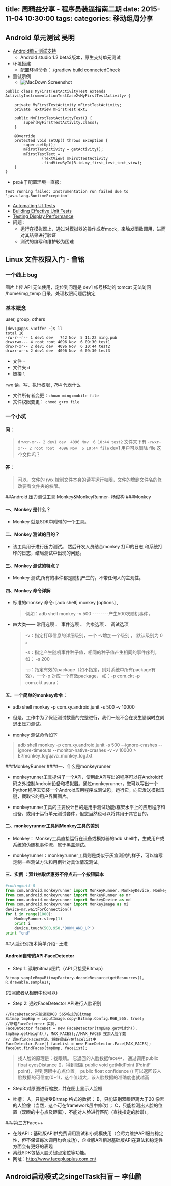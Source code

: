 title: 周精益分享 - 程序员装逼指南二期
date: 2015-11-04  10:30:00
tags:
categories: 移动组周分享
---


## Android 单元测试  吴明
- [Android单元测试支持](https://developer.android.com/intl/zh-cn/training/activity-testing/preparing-activity-testing.html)
	- Android studio 1.2 beta3版本，原生支持单元测试
- 环境搭建 
	- 配置环境命令：./gradlew build connectedCheck  
- 测试示例	
	-  ![MacDown Screenshot](http://7xn0ue.com1.z0.glb.clouddn.com/420E036F-4D69-47F4-A639-5A5B294F7BDD.png)
	
```
public class MyFirstTestActivityTest extends ActivityInstrumentationTestCase2<MyFirstTestActivity> {

    private MyFirstTestActivity mFirstTestActivity;
    private TextView mFirstTestText;

    public MyFirstTestActivityTest() {
        super(MyFirstTestActivity.class);
    }

    @Override
    protected void setUp() throws Exception {
        super.setUp();
        mFirstTestActivity = getActivity();
        mFirstTestText =
                (TextView) mFirstTestActivity
                .findViewById(R.id.my_first_test_text_view);
    }
}

```
- ps:由于配置环境一直报:

```
Test running failed: Instrumentation run failed due to 'java.lang.RuntimeException'

```

- [Automating UI Tests](https://developer.android.com/intl/zh-cn/training/testing/ui-testing/index.html)
- [Building Effective Unit Tests](https://developer.android.com/intl/zh-cn/training/testing/unit-testing/index.html)
- [Testing Display  Performance](https://developer.android.com/intl/zh-cn/training/testing/performance.html)
- 问题：
	-  运行在模拟器上，通过对模拟器的操作或者mock，来触发函数调用，进而对其结果进行验证
	-  测试的编写和维护较为困难



## Linux 文件权限入门 - 曾铭

### 一个线上 bug
图片上传 API 无法使用，定位到问题是 dev1 帐号移动的 tomcat 无法访问 /home/img_temp 目录，处理权限问题后搞定

### 基本概念
user, group, others

```
[dev1@apps-51offer ~]$ ll
total 16
-rw-r--r-- 1 dev1 dev   742 Nov  5 11:22 ming.pub
drwxrwx--- 4 root root 4096 Nov  6 09:30 test1
drwxr-xr-- 2 dev1 dev  4096 Nov  6 10:44 test2
drwxr-xr-x 2 dev1 dev  4096 Nov  6 09:30 test3
```

- 文件 `-`
- 文件夹 `d`
- 链接 `l`

rwx 读、写、执行权限 , 754 代表什么

- 文件所有者变更：`chown ming:mobile file`
- 文件权限变更： `chmod g+rx file`

### 一个小坑

#### 问：

> `drwxr-xr-- 2 dev1 dev  4096 Nov  6 10:44 test2` 文件夹下有 `-rwxr-xr-- 2 root root  4096 Nov  6 10:44 file`
> dev1 用户可以删除 file 这个文件吗？

#### 答：

> 可以，文件的 rwx 控制文件本身的读写运行权限，文件的增删文件名的修改要看文件夹的权限。



##Android 压力测试工具 Monkey&MonkeyRunner- 杨俊构
###Monkey

#### 一、Monkey 是什么？

   - Monkey 就是SDK中附带的一个工具。

#### 二、Monkey 测试的目的？

  - 该工具用于进行压力测试。 然后开发人员结合monkey 打印的日志 和系统打印的日志，结局测试中出现的问题。

#### 三、Monkey 测试的特点？

  - Monkey 测试,所有的事件都是随机产生的，不带任何人的主观性。

#### 四、Monkey 命令详解
 
- 标准的monkey 命令: [adb shell] monkey [options] <eventcount> ,

  >  例如：adb shell monkey -v 500 --------产生500次随机事件，


- 四大类—— 常用选项 、 事件选项 、 约束选项 、 调试选项

  > -v：指定打印信息的详细级别，一个 -v增加一个级别 ， 默认级别为 0 。
  > 
  > -s：指定产生随机事件种子值，相同的种子值产生相同的事件序列。如： -s 200
  >
  > -p：指定有效的package（如不指定，则对系统中所有package有效），一个-p 对应一个有效package， 如：-p com.ckt -p com.ckt.asura；
  > 


#### 五、一个简单的monkey命令：

- adb shell monkey -p com.xy.android.junit -s 500 -v 10000

- 但是，工作中为了保证测试数量的完整进行，我们一般不会在发生错误时立刻退出压力测试。

- monkey 测试命令如下


> adb shell monkey -p com.xy.android.junit -s 500 --ignore-crashes --ignore-timeouts --monitor-native-crashes -v -v 10000 > E:\monkey_log\java_monkey_log.txt

###MonkeyRunner
####一、什么是monkeyrunner

- monkeyrunner工具提供了一个API，使用此API写出的程序可以在Android代码之外控制Android设备和模拟器。通过monkeyrunner，您可以写出一个Python程序去安装一个Android应用程序或测试包，运行它，向它发送模拟击键，截取它的用户界面图片。

- monkeyrunner工具的主要设计目的是用于测试功能/框架水平上的应用程序和设备，或用于运行单元测试套件，但您当然也可以将其用于其它目的。

#### 二、monkeyrunner工具同Monkey工具的差别
- Monkey： Monkey工具直接运行在设备或模拟器的adb shell中，生成用户或系统的伪随机事件流，属于黑盒测试。

- monkeyrunner：monkeyrunner工具则是类似于灰盒测试的样子，可以编写定制一些测试方法和用例针对具体情况测试。

#### 三、实例 ：双11抽取优惠券不停点击一个按钮脚本

``` python 
#coding=utf-8 
from com.android.monkeyrunner import MonkeyRunner, MonkeyDevice, MonkeyImage
from com.android.monkeyrunner import MonkeyRunner as mr
from com.android.monkeyrunner import MonkeyDevice as md
from com.android.monkeyrunner import MonkeyImage as mi
device=mr.waitForConnection()
for i in range(1000): 
	MonkeyRunner.sleep(1)
	print i
	device.touch(500,950,'DOWN_AND_UP')
print "end"
```

##人脸识别技术简单介绍- 王进
#### Android自带的API:FaceDetector
  - Step 1: 读取bitmap图片（API 只接受Bitmap）
  ```
  Bitmap sampleBmp=BitmapFactory.decodeResource(getResources(), R.drawable.sample1);
  ```
  (拍照或者从相册中也可以)
  - Step 2: 通过FaceDetector API进行人脸识别
  ```
  //FaceDetecor只能读取RGB 565格式的Bitmap
  Bitmap tmpBmp = inputImage.copy(Bitmap.Config.RGB_565, true);
  //新建FaceDetector 实例，
  FaceDetector faceDet = new FaceDetector(tmpBmp.getWidth(), tmpBmp.getHeight(), MAX_FACES);//MAX_FACES 搜索人脸个数
  // 调用findFaces方法，将数据储存在facelist中
  FaceDetector.Face[] faceList = new FaceDetector.Face[MAX_FACES];
faceDet.findFaces(tmpBmp, faceList);
  ```
  > 找人脸的原理是：找眼睛。
  它返回的人脸数据face中，
  通过调用public float eyesDistance ()，得到眼距
  public void getMidPoint (PointF point)，得到两眼中心点位置。
  public float confidence () 可以返回该人脸数据的可信度(0~1)，这个值越大，该人脸数据的准确度也就越高
  
  - Step3:对原图进行缩放，并在图上显示人脸框
 
 -  吐槽：
 A，只能接受Bitmap 格式的数据；
 B，只能识别双眼距离大于20 像素的人脸像（当然，这个可在framework层中修改）；
 C，只能检测出人脸的位置（双眼的中心点及距离），不能对人脸进行匹配（查找指定的脸谱）。

###第三方Face++
   - 在线API：基础版API供免费调用测试和小规模使用（会尽力维护API服务稳定性，但不保证每次调用均会成功），企业版API相对基础版API在算法和稳定性方面会有更好的表现
   - 离线SDK包括人脸关键点定位等功能。
   - 网址：http://www.faceplusplus.com.cn/

## Android启动模式之singelTask扫盲－ 李仙鹏
